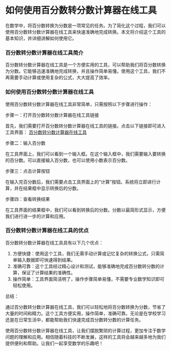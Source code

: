 如何使用百分数转分数计算器在线工具
=================

在数学中，将百分数转换为分数是一项常见的任务。为了简化这个过程，我们可以使用百分数转分数计算器在线工具来快速准确地完成转换。本文将介绍这个工具的基本知识，并详细讲解如何使用它。

### 百分数转分数计算器在线工具简介

百分数转分数计算器在线工具是一个方便实用的工具，可以帮助我们将百分数转换为分数。它能够迅速准确地完成转换，并且操作简单易懂。使用这个工具，我们不再需要手动计算或使用复杂的公式，大大提高了效率。

### 如何使用百分数转分数计算器在线工具

使用百分数转分数计算器在线工具非常简单，只需按照以下步骤进行操作：

步骤一：打开百分数转分数计算器在线工具链接

首先，我们需要打开百分数转分数计算器在线工具的链接。点击以下链接即可进入工具界面： [百分数转分数计算器在线工具](https://www.onlinecalculatorsfree.com/zh-cn/convert/percent-to-fraction.html)

步骤二：输入百分数

在工具界面上，我们可以看到一个输入框。在这个输入框中，我们需要输入要转换的百分数。可以直接输入百分数，也可以使用小数表示百分数。

步骤三：点击计算按钮

在输入完百分数后，我们需要点击工具界面上的“计算”按钮。系统将立即进行计算，并在结果框中显示转换后的分数。

步骤四：查看转换结果

在工具界面的结果框中，我们可以看到转换后的分数。分数以最简形式显示，方便我们进行进一步的计算和应用。

### 百分数转分数计算器在线工具的优点

百分数转分数计算器在线工具具有以下几个优点：

1. 方便快捷：使用这个工具，我们无需手动计算或记忆复杂的转换公式，只需简单输入数据即可快速得到结果。
2. 准确可靠：这个工具经过精心设计和测试，能够准确地完成百分数转分数的计算，保证了计算结果的准确性。
3. 操作简单：工具界面简洁明了，操作步骤简单易懂，不需要专业数学知识即可轻松使用。

总结：

通过百分数转分数计算器在线工具，我们可以轻松地将百分数转换为分数，节省了大量的时间和精力。这个工具方便实用，操作简单，准确可靠。无论是在学校学习还是在日常生活中，都能帮助我们快速完成百分数转分数的计算任务。

使用百分数转分数计算器在线工具，让我们摆脱繁琐的计算过程，更加专注于数学问题的理解和应用。相信随着科技的不断发展，这样的工具将会越来越多地为我们提供便利和帮助。让我们一起享受数学的乐趣吧！
